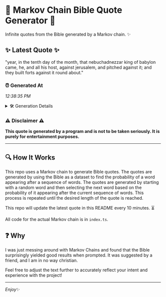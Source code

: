 # 📖 Markov Chain Bible Quote Generator 📖

Infinite quotes from the Bible generated by a Markov chain. ✨

## ✨ Latest Quote ✨
"year, in the tenth day of the month, that nebuchadnezzar king of babylon came, he, and all his host, against jerusalem, and pitched against it; and they built forts against it round about."

### ⏰ Generated At
*12:38:35 PM*

<details>
    <summary>🛠️ Generation Details</summary>
    <p>
        <strong>🌱 Seed:</strong> year,<br>
        <strong>🔄 Iterations:</strong> 32<br>
        <strong>📜 Context History:</strong><br>[ year, ]: in<br>[ year,, in ]: the<br>[ year,, in, the ]: tenth<br>[ year,, in, the, tenth ]: day<br>[ year,, in, the, tenth, day ]: of<br>[ year,, in, the, tenth, day, of ]: the<br>[ in, the, tenth, day, of, the ]: month,<br>[ the, tenth, day, of, the, month, ]: that<br>[ tenth, day, of, the, month,, that ]: nebuchadnezzar<br>[ day, of, the, month,, that, nebuchadnezzar ]: king<br>[ of, the, month,, that, nebuchadnezzar, king ]: of<br>[ the, month,, that, nebuchadnezzar, king, of ]: babylon<br>[ month,, that, nebuchadnezzar, king, of, babylon ]: came,<br>[ that, nebuchadnezzar, king, of, babylon, came, ]: he,<br>[ nebuchadnezzar, king, of, babylon, came,, he, ]: and<br>[ king, of, babylon, came,, he,, and ]: all<br>[ of, babylon, came,, he,, and, all ]: his<br>[ babylon, came,, he,, and, all, his ]: host,<br>[ came,, he,, and, all, his, host, ]: against<br>[ he,, and, all, his, host,, against ]: jerusalem,<br>[ and, all, his, host,, against, jerusalem, ]: and<br>[ all, his, host,, against, jerusalem,, and ]: pitched<br>[ his, host,, against, jerusalem,, and, pitched ]: against<br>[ host,, against, jerusalem,, and, pitched, against ]: it;<br>[ against, jerusalem,, and, pitched, against, it; ]: and<br>[ jerusalem,, and, pitched, against, it;, and ]: they<br>[ and, pitched, against, it;, and, they ]: built<br>[ pitched, against, it;, and, they, built ]: forts<br>[ against, it;, and, they, built, forts ]: against<br>[ it;, and, they, built, forts, against ]: it<br>[ and, they, built, forts, against, it ]: round<br>[ they, built, forts, against, it, round ]: about.<br>
    </p>
</details>

### ⚠️ Disclaimer ⚠️
**This quote is generated by a program and is not to be taken seriously. It is purely for entertainment purposes.**

---

## 🔍 How It Works

This repo uses a Markov chain to generate Bible quotes. The quotes are generated by using the Bible as a dataset to find the probability of a word appearing after a sequence of words. The quotes are generated by starting with a random word and then selecting the next word based on the probability of it appearing after the current sequence of words. This process is repeated until the desired length of the quote is reached.

This repo will update the latest quote in this README every 10 minutes. ⏳

All code for the actual Markov chain is in `index.ts`.

## ❓ Why

I was just messing around with Markov Chains and found that the Bible surprisingly yielded good results when prompted. 
It was suggested by a friend, and I am in no way christian.

Feel free to adjust the text further to accurately reflect your intent and experience with the project!

---

*Enjoy*✨
